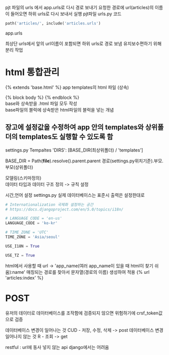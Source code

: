 pjt 파일의 urls 에서 app.urls로 다시 경로 보내기
요청한 경로에 url(articles)의 이름이 들어오면 하위 urls로 다시 보내서 실행 
pjt파일 urls.py 코드
```python
path('articles/', include('articles.urls')
```
app.urls 

최상단 urls에서 앞의 url이름이 포함되면 하위 urls로 경로 보냄
유지보수편하기 위해 분리 작업


# html 통합관리 
{% extends 'base.html' %} app templates의 html 파일 (상속)

{% block body %}
{% endblock %}    
base와 상속받을 .html 파일 모두 작성   
base파일의 블럭에 상속받은 html파일의 블럭을 넣는 개념   

## 장고에 설정값을 수정하여 app 안의 templates와 상위폴더의 templates도 실행할 수 있도록 함

settings.py Tempaltes 'DIRS': [BASE_DIR(최상위폴더) / 'templates']


BASE_DIR = Path(__file__).resolve().parent.parent
            경로(settings.py위치기준).부모.부모(상위폴더)


모델링(스키마정의)   
데이터 타입과 데이터 구조 정의  -> 규칙 설정


시간,언어 설정 settings.py 
실제 데이터베이스는 표준시 출력은 설정한대로 
```python
# Internationalization 국제화 설정하는 공간
# https://docs.djangoproject.com/en/5.0/topics/i18n/

# LANGUAGE_CODE = 'en-us'
LANGUAGE_CODE = 'ko-kr'

# TIME_ZONE = 'UTC'
TIME_ZONE = 'Asia/seoul'

USE_I18N = True

USE_TZ = True
```
html에서 사용할 때 
url -> 'app_name(여러 app_name이 있을 때 html이 찾기 쉬움):name' 매칭되는 경로를 찾아서 문자열(경로의 이름) 생성하여 적용
{% url 'articles:index' %}



# POST
유저의 데이터로 데이터베이스를 조작함에 검증되지 않으면 위험하기에 crsf_token값으로 검증 

데이터베이스 변경이 일어나는 것 CUD - 저장, 수정, 삭제 -> post
데이터베이스 변경 일어나지 않는 것 R - 조회 -> get

restful : url에 동사 넣지 않는 api django에서는 어려움
